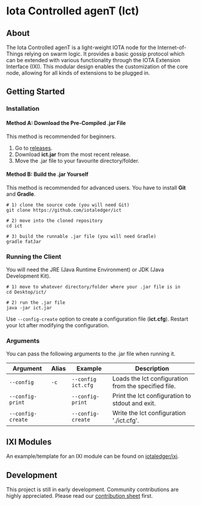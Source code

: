 # Iota Controlled agenT (Ict)

## About

The Iota Controlled agenT is a light-weight IOTA node for the Internet-of-Things relying on swarm logic.
It provides a basic gossip protocol which can be extended with various functionality through the IOTA Extension Interface (IXI).
This modular design enables the customization of the core node, allowing for all kinds of extensions to be plugged in.

## Getting Started

### Installation

#### Method A: Download the Pre-Compiled .jar File

This method is recommended for beginners.

1. Go to [releases](https://github.com/iotaledger/ict/releases).
2. Download **ict.jar** from the most recent release.
3. Move the .jar file to your favourite directory/folder.


#### Method B: Build the .jar Yourself

This method is recommended for advanced users. You have to install **Git** and **Gradle**.

```shell
# 1) clone the source code (you will need Git)
git clone https://github.com/iotaledger/ict

# 2) move into the cloned repository
cd ict

# 3) build the runnable .jar file (you will need Gradle)
gradle fatJar
```

### Running the Client

You will need the JRE (Java Runtime Environment) or JDK (Java Development Kit).

```shell
# 1) move to whatever directory/folder where your .jar file is in
cd Desktop/ict/

# 2) run the .jar file
java -jar ict.jar
```

Use `--config-create` option to create a configuration file (**ict.cfg**). Restart your Ict after modifying the configuration.

### Arguments

You can pass the following arguments to the .jar file when running it.

Argument|Alias|Example|Description
---|---|---|---
`--config`|`-c`|`--config ict.cfg`|Loads the Ict configuration from the specified file.
`--config-print`| |`--config-print`|Print the Ict configuration to stdout and exit.
`--config-create`| |`--config-create`|Write the Ict configuration './ict.cfg'.

## IXI Modules

An example/template for an IXI module can be found on [iotaledger/ixi](https://github.com/iotaledger/ixi).

## Development

This project is still in early development. Community contributions are highly appreciated. Please read our [contribution
sheet](/docs/CONTRIBUTE.md) first.
